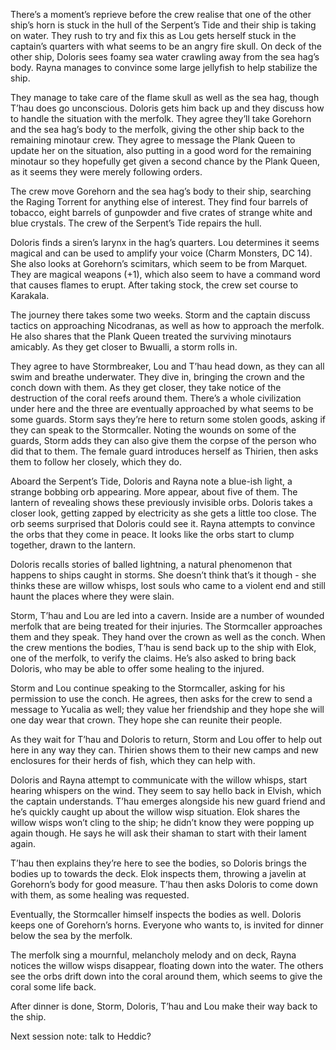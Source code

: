 There’s a moment’s reprieve before the crew realise that one of the other ship’s horn is stuck in the hull of the Serpent’s Tide and their ship is taking on water. They rush to try and fix this as Lou gets herself stuck in the captain’s quarters with what seems to be an angry fire skull. On deck of the other ship, Doloris sees foamy sea water crawling away from the sea hag’s body. Rayna manages to convince some large jellyfish to help stabilize the ship. 

They manage to take care of the flame skull as well as the sea hag, though T’hau does go unconscious. Doloris gets him back up and they discuss how to handle the situation with the merfolk. They agree they’ll take Gorehorn and the sea hag’s body to the merfolk, giving the other ship back to the remaining minotaur crew. They agree to message the Plank Queen to update her on the situation, also putting in a good word for the remaining minotaur so they hopefully get given a second chance by the Plank Queen, as it seems they were merely following orders. 

The crew move Gorehorn and the sea hag’s body to their ship, searching the Raging Torrent for anything else of interest. They find four barrels of tobacco, eight barrels of gunpowder and five crates of strange white and blue crystals. The crew of the Serpent’s Tide repairs the hull. 

Doloris finds a siren’s larynx in the hag’s quarters. Lou determines it seems magical and can be used to amplify your voice (Charm Monsters, DC 14). She also looks at Gorehorn’s scimitars, which seem to be from Marquet. They are magical weapons (+1), which also seem to have a command word that causes flames to erupt. After taking stock, the crew set course to Karakala.

The journey there takes some two weeks. Storm and the captain discuss tactics on approaching Nicodranas, as well as how to approach the merfolk. He also shares that the Plank Queen treated the surviving minotaurs amicably. 
As they get closer to Bwualli, a storm rolls in. 

They agree to have Stormbreaker, Lou and T’hau head down, as they can all swim and breathe underwater. They dive in, bringing the crown and the conch down with them. 
As they get closer, they take notice of the destruction of the coral reefs around them. There’s a whole civilization under here and the three are eventually approached by what seems to be some guards. Storm says they’re here to return some stolen goods, asking if they can speak to the Stormcaller. Noting the wounds on some of the guards, Storm adds they can also give them the corpse of the person who did that to them. 
The female guard introduces herself as Thirien, then asks them to follow her closely, which they do. 

Aboard the Serpent’s Tide, Doloris and Rayna note a blue-ish light, a strange bobbing orb appearing. More appear, about five of them. The lantern of revealing shows these previously invisible orbs. Doloris takes a closer look, getting zapped by electricity as she gets a little too close. The orb seems surprised that Doloris could see it. Rayna attempts to convince the orbs that they come in peace. It looks like the orbs start to clump together, drawn to the lantern. 

Doloris recalls stories of balled lightning, a natural phenomenon that happens to ships caught in storms. She doesn’t think that’s it though - she thinks these are willow whisps, lost souls who came to a violent end and still haunt the places where they were slain. 

Storm, T’hau and Lou are led into a cavern. Inside are a number of wounded merfolk that are being treated for their injuries. The Stormcaller approaches them and they speak. They hand over the crown as well as the conch. When the crew mentions the bodies, T’hau is send back up to the ship with Elok, one of the merfolk, to verify the claims. He’s also asked to bring back Doloris, who may be able to offer some healing to the injured.

Storm and Lou continue speaking to the Stormcaller, asking for his permission to use the conch. He agrees, then asks for the crew to send a message to Yucalia as well; they value her friendship and they hope she will one day wear that crown. They hope she can reunite their people. 

As they wait for T’hau and Doloris to return, Storm and Lou offer to help out here in any way they can. Thirien shows them to their new camps and new enclosures for their herds of fish, which they can help with.

Doloris and Rayna attempt to communicate with the willow whisps, start hearing whispers on the wind. They seem to say hello back in Elvish, which the captain understands. 
T’hau emerges alongside his new guard friend and he’s quickly caught up about the willow wisp situation. Elok shares the willow wisps won’t cling to the ship; he didn’t know they were popping up again though. He says he will ask their shaman to start with their lament again. 

T’hau then explains they’re here to see the bodies, so Doloris brings the bodies up to towards the deck. Elok inspects them, throwing a javelin at Gorehorn’s body for good measure. T’hau then asks Doloris to come down with them, as some healing was requested. 

Eventually, the Stormcaller himself inspects the bodies as well. Doloris keeps one of Gorehorn’s horns. Everyone who wants to, is invited for dinner below the sea by the merfolk. 

The merfolk sing a mournful, melancholy melody and on deck, Rayna notices the willow wisps disappear, floating down into the water. The others see the orbs drift down into the coral around them, which seems to give the coral some life back. 

After dinner is done, Storm, Doloris, T’hau and Lou make their way back to the ship. 

Next session note: talk to Heddic?